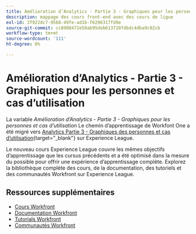 ```yaml
---
title: Amélioration d’Analytics - Partie 3 - Graphiques pour les personnes et cas d’utilisation
description: mappage des cours front-end avec des cours de ligue
exl-id: 3f922dc7-9568-49fe-ad1b-f6296317fd9e
source-git-commit: cc8908472e50ab95deb613720fdbdc4dba9c02cb
workflow-type: tm+mt
source-wordcount: '111'
ht-degree: 0%

---
```


# Amélioration d’Analytics - Partie 3 - Graphiques pour les personnes et cas d’utilisation

La variable *Amélioration d’Analytics - Partie 3 - Graphiques pour les personnes et cas d’utilisation* Le chemin d’apprentissage de Workfont One a été migré vers [Analytics Partie 3 - Graphiques des personnes et cas d’utilisation](https://experienceleague.adobe.com/?recommended=Workfront-U-1-2022.3.analytics){target="_blank"} sur Experience League.

Le nouveau cours Experience League couvre les mêmes objectifs d’apprentissage que les cursus précédents et a été optimisé dans la mesure du possible pour offrir une expérience d’apprentissage complète.  Explorez la bibliothèque complète des cours, de la documentation, des tutoriels et des communautés Workfront sur Experience League.

## Ressources supplémentaires

* [Cours Workfront](https://experienceleague.adobe.com/?lang=en&amp;Solution=Workfront#courses)
* [Documentation Workfront](https://experienceleague.adobe.com/docs/workfront.html)
* [Tutorials Workfront](https://experienceleague.adobe.com/docs/workfront-learn/tutorials-workfront/home.html)
* [Communautés Workfront](https://experienceleaguecommunities.adobe.com/t5/workfront/ct-p/workfront)
